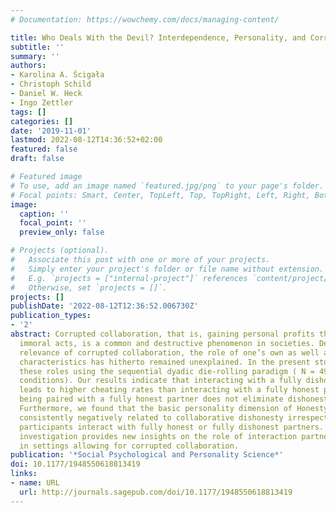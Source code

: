 ```yaml
---
# Documentation: https://wowchemy.com/docs/managing-content/

title: Who Deals With the Devil? Interdependence, Personality, and Corrupted Collaboration
subtitle: ''
summary: ''
authors:
- Karolina A. Ścigała
- Christoph Schild
- Daniel W. Heck
- Ingo Zettler
tags: []
categories: []
date: '2019-11-01'
lastmod: 2022-08-12T14:36:52+02:00
featured: false
draft: false

# Featured image
# To use, add an image named `featured.jpg/png` to your page's folder.
# Focal points: Smart, Center, TopLeft, Top, TopRight, Left, Right, BottomLeft, Bottom, BottomRight.
image:
  caption: ''
  focal_point: ''
  preview_only: false

# Projects (optional).
#   Associate this post with one or more of your projects.
#   Simply enter your project's folder or file name without extension.
#   E.g. `projects = ["internal-project"]` references `content/project/deep-learning/index.md`.
#   Otherwise, set `projects = []`.
projects: []
publishDate: '2022-08-12T12:36:52.006730Z'
publication_types:
- '2'
abstract: Corrupted collaboration, that is, gaining personal profits through collaborative
  immoral acts, is a common and destructive phenomenon in societies. Despite the societal
  relevance of corrupted collaboration, the role of one’s own as well as one’s partner’s
  characteristics has hitherto remained unexplained. In the present study, we test
  these roles using the sequential dyadic die-rolling paradigm ( N = 499 across five
  conditions). Our results indicate that interacting with a fully dishonest partner
  leads to higher cheating rates than interacting with a fully honest partner, although
  being paired with a fully honest partner does not eliminate dishonesty completely.
  Furthermore, we found that the basic personality dimension of Honesty–Humility is
  consistently negatively related to collaborative dishonesty irrespective of whether
  participants interact with fully honest or fully dishonest partners. Overall, our
  investigation provides new insights on the role of interaction partner’s characteristics
  in settings allowing for corrupted collaboration.
publication: '*Social Psychological and Personality Science*'
doi: 10.1177/1948550618813419
links:
- name: URL
  url: http://journals.sagepub.com/doi/10.1177/1948550618813419
---
```

